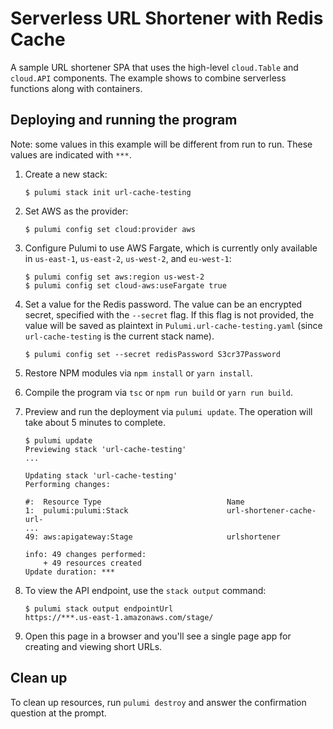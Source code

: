 # Serverless URL Shortener with Redis Cache

A sample URL shortener SPA that uses the high-level `cloud.Table` and `cloud.API` components. The example shows to combine serverless functions along with containers.

## Deploying and running the program

Note: some values in this example will be different from run to run.  These values are indicated
with `***`.

1. Create a new stack:

    ```
    $ pulumi stack init url-cache-testing
    ```

1.  Set AWS as the provider:

    ```
    $ pulumi config set cloud:provider aws
    ```

1.  Configure Pulumi to use AWS Fargate, which is currently only available in `us-east-1`, `us-east-2`, `us-west-2`, and `eu-west-1`:

    ```
    $ pulumi config set aws:region us-west-2
    $ pulumi config set cloud-aws:useFargate true
    ```

1. Set a value for the Redis password. The value can be an encrypted secret, specified with the `--secret` flag. If this flag is not provided, the value will be saved as plaintext in `Pulumi.url-cache-testing.yaml` (since `url-cache-testing` is the current stack name).

    ```
    $ pulumi config set --secret redisPassword S3cr37Password
    ```

1. Restore NPM modules via `npm install` or `yarn install`.

1. Compile the program via `tsc` or `npm run build` or `yarn run build`.

1. Preview and run the deployment via `pulumi update`. The operation will take about 5 minutes to complete.

    ```
    $ pulumi update
    Previewing stack 'url-cache-testing'
    ...

    Updating stack 'url-cache-testing'
    Performing changes:

    #:  Resource Type                            Name
    1:  pulumi:pulumi:Stack                      url-shortener-cache-url-
    ...
    49: aws:apigateway:Stage                     urlshortener

    info: 49 changes performed:
        + 49 resources created
    Update duration: ***
    ```

1. To view the API endpoint, use the `stack output` command:

    ```
    $ pulumi stack output endpointUrl
    https://***.us-east-1.amazonaws.com/stage/
    ```

1. Open this page in a browser and you'll see a single page app for creating and viewing short URLs.

## Clean up

To clean up resources, run `pulumi destroy` and answer the confirmation question at the prompt.
